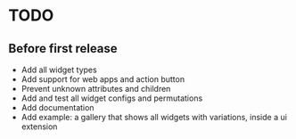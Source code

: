 # TODO

## Before first release

* Add all widget types
* Add support for web apps and action button
* Prevent unknown attributes and children
* Add and test all widget configs and permutations
* Add documentation
* Add example: a gallery that shows all widgets with variations, inside a ui extension